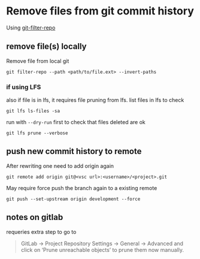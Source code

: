 # Remove files from git commit history
Using [git-filter-repo](https://github.com/newren/git-filter-repo)

## remove file(s) locally

Remove file from local git 
```
git filter-repo --path <path/to/file.ext> --invert-paths
```

### if using LFS
also if file is in lfs, it requires file pruning from lfs.
list files in lfs to check 
```
git lfs ls-files -sa
```
run with `--dry-run` first to check that files deleted are ok
```
git lfs prune --verbose
```

## push new commit history to remote
After rewriting one need to add origin again
```
git remote add origin git@<vsc url>:<username>/<project>.git
```
May require force push the branch again to a existing remote
```
git push --set-upstream origin development --force
```

## notes on gitlab
requeries extra step to go to
> GitLab → Project Repository Settings → General → Advanced and click on ‘Prune unreachable objects’ 
to prune them now manually.
